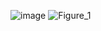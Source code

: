 ![image](https://github.com/user-attachments/assets/d9427ee3-0210-4c29-956b-f817da79afd5)
![Figure_1](https://github.com/user-attachments/assets/a1938bf3-c754-43a8-8467-ac90f8e058c4)
